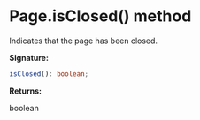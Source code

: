 # Page.isClosed() method

Indicates that the page has been closed.

**Signature:**

```typescript
isClosed(): boolean;
```

**Returns:**

boolean
